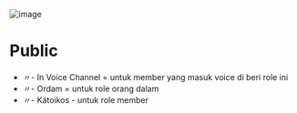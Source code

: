 ![image](https://github.com/osiic/atlantis-report/assets/96474947/b64a65c8-0c0d-4a5e-af88-2a1b617862e5)

# Public
- 〃- In Voice Channel = untuk member yang masuk voice di beri role ini
- 〃- Ordam = untuk role orang dalam
- 〃- Kátoikos - untuk role member
